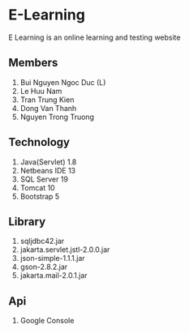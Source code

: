 # E-Learning

E Learning is an online learning and testing website

## Members
 1. Bui Nguyen Ngoc Duc (L)
 2. Le Huu Nam
 3. Tran Trung Kien
 4. Dong Van Thanh
 5. Nguyen Trong Truong

## Technology
 1. Java(Servlet) 1.8
 2. Netbeans IDE 13
 3. SQL Server 19
 4. Tomcat 10
 5. Bootstrap 5
 
## Library 
 1. sqljdbc42.jar
 2. jakarta.servlet.jstl-2.0.0.jar
 3. json-simple-1.1.1.jar
 4. gson-2.8.2.jar
 5. jakarta.mail-2.0.1.jar

## Api
 1. Google Console
